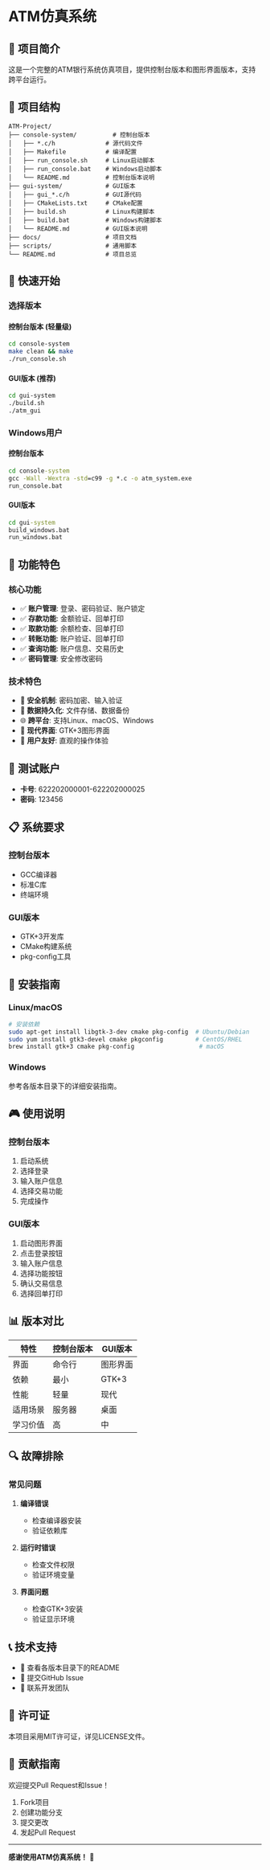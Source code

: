# ATM仿真系统

## 🏦 项目简介

这是一个完整的ATM银行系统仿真项目，提供控制台版本和图形界面版本，支持跨平台运行。

## 📁 项目结构

```
ATM-Project/
├── console-system/          # 控制台版本
│   ├── *.c/h              # 源代码文件
│   ├── Makefile           # 编译配置
│   ├── run_console.sh     # Linux启动脚本
│   ├── run_console.bat    # Windows启动脚本
│   └── README.md          # 控制台版本说明
├── gui-system/            # GUI版本
│   ├── gui_*.c/h          # GUI源代码
│   ├── CMakeLists.txt     # CMake配置
│   ├── build.sh           # Linux构建脚本
│   ├── build.bat          # Windows构建脚本
│   └── README.md          # GUI版本说明
├── docs/                  # 项目文档
├── scripts/               # 通用脚本
└── README.md              # 项目总览
```

## 🚀 快速开始

### 选择版本

#### 控制台版本 (轻量级)
```bash
cd console-system
make clean && make
./run_console.sh
```

#### GUI版本 (推荐)
```bash
cd gui-system
./build.sh
./atm_gui
```

### Windows用户

#### 控制台版本
```cmd
cd console-system
gcc -Wall -Wextra -std=c99 -g *.c -o atm_system.exe
run_console.bat
```

#### GUI版本
```cmd
cd gui-system
build_windows.bat
run_windows.bat
```

## 🎯 功能特色

### 核心功能
- ✅ **账户管理**: 登录、密码验证、账户锁定
- ✅ **存款功能**: 金额验证、回单打印
- ✅ **取款功能**: 余额检查、回单打印
- ✅ **转账功能**: 账户验证、回单打印
- ✅ **查询功能**: 账户信息、交易历史
- ✅ **密码管理**: 安全修改密码

### 技术特色
- 🔐 **安全机制**: 密码加密、输入验证
- 💾 **数据持久化**: 文件存储、数据备份
- 🌐 **跨平台**: 支持Linux、macOS、Windows
- 🎨 **现代界面**: GTK+3图形界面
- 📱 **用户友好**: 直观的操作体验

## 🧪 测试账户

- **卡号**: 622202000001-622202000025
- **密码**: 123456

## 📋 系统要求

### 控制台版本
- GCC编译器
- 标准C库
- 终端环境

### GUI版本
- GTK+3开发库
- CMake构建系统
- pkg-config工具

## 🔧 安装指南

### Linux/macOS

```bash
# 安装依赖
sudo apt-get install libgtk-3-dev cmake pkg-config  # Ubuntu/Debian
sudo yum install gtk3-devel cmake pkgconfig         # CentOS/RHEL
brew install gtk+3 cmake pkg-config                  # macOS
```

### Windows

参考各版本目录下的详细安装指南。

## 🎮 使用说明

### 控制台版本
1. 启动系统
2. 选择登录
3. 输入账户信息
4. 选择交易功能
5. 完成操作

### GUI版本
1. 启动图形界面
2. 点击登录按钮
3. 输入账户信息
4. 选择功能按钮
5. 确认交易信息
6. 选择回单打印

## 📊 版本对比

| 特性 | 控制台版本 | GUI版本 |
|------|------------|---------|
| 界面 | 命令行 | 图形界面 |
| 依赖 | 最小 | GTK+3 |
| 性能 | 轻量 | 现代 |
| 适用场景 | 服务器 | 桌面 |
| 学习价值 | 高 | 中 |

## 🔍 故障排除

### 常见问题

1. **编译错误**
   - 检查编译器安装
   - 验证依赖库

2. **运行时错误**
   - 检查文件权限
   - 验证环境变量

3. **界面问题**
   - 检查GTK+3安装
   - 验证显示环境

## 📞 技术支持

- 📖 查看各版本目录下的README
- 🐛 提交GitHub Issue
- 📧 联系开发团队

## 📄 许可证

本项目采用MIT许可证，详见LICENSE文件。

## 🤝 贡献指南

欢迎提交Pull Request和Issue！

1. Fork项目
2. 创建功能分支
3. 提交更改
4. 发起Pull Request

---

**感谢使用ATM仿真系统！** 🎉